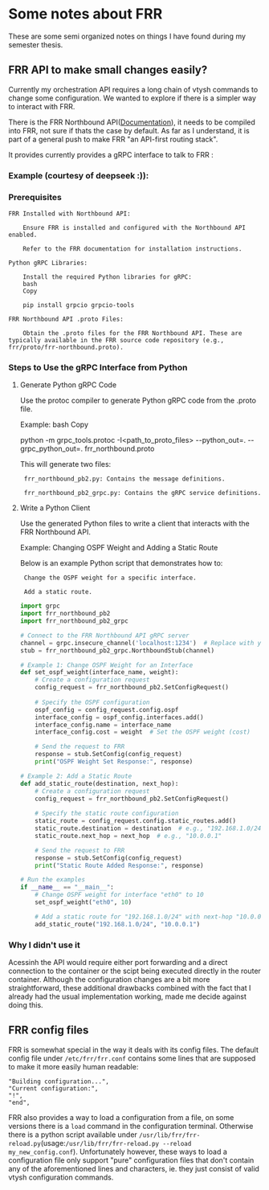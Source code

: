 # Some notes about FRR
These are some semi organized notes on things I have found during my semester thesis. 

## FRR API to make small changes easily?
Currently my orchestration API requires a long chain of vtysh commands to change some configuration.
We wanted to explore if there is a simpler way to interact with FRR.

There is the FRR Northbound API([Documentation](https://docs.frrouting.org/projects/dev-guide/en/latest/northbound/northbound.html)), it needs to be compiled into FRR, not sure if thats the case by default. As far as I understand, it is part of a general push to make FRR "an API-first routing stack".

It provides currently provides a gRPC interface to talk to FRR : 

### Example (courtesy of deepseek :)):

### Prerequisites

    FRR Installed with Northbound API:

        Ensure FRR is installed and configured with the Northbound API enabled.

        Refer to the FRR documentation for installation instructions.

    Python gRPC Libraries:

        Install the required Python libraries for gRPC:
        bash
        Copy

        pip install grpcio grpcio-tools

    FRR Northbound API .proto Files:

        Obtain the .proto files for the FRR Northbound API. These are typically available in the FRR source code repository (e.g., frr/proto/frr-northbound.proto).

### Steps to Use the gRPC Interface from Python
1. Generate Python gRPC Code

    Use the protoc compiler to generate Python gRPC code from the .proto file.

    Example:
    bash
    Copy

    python -m grpc_tools.protoc -I<path_to_proto_files> --python_out=. --grpc_python_out=. frr_northbound.proto

    This will generate two files:

        frr_northbound_pb2.py: Contains the message definitions.

        frr_northbound_pb2_grpc.py: Contains the gRPC service definitions.

2. Write a Python Client

    Use the generated Python files to write a client that interacts with the FRR Northbound API.

    Example: Changing OSPF Weight and Adding a Static Route

    Below is an example Python script that demonstrates how to:

        Change the OSPF weight for a specific interface.

        Add a static route.

    ```python
    import grpc
    import frr_northbound_pb2
    import frr_northbound_pb2_grpc

    # Connect to the FRR Northbound API gRPC server
    channel = grpc.insecure_channel('localhost:1234')  # Replace with your FRR gRPC server address
    stub = frr_northbound_pb2_grpc.NorthboundStub(channel)

    # Example 1: Change OSPF Weight for an Interface
    def set_ospf_weight(interface_name, weight):
        # Create a configuration request
        config_request = frr_northbound_pb2.SetConfigRequest()
        
        # Specify the OSPF configuration
        ospf_config = config_request.config.ospf
        interface_config = ospf_config.interfaces.add()
        interface_config.name = interface_name
        interface_config.cost = weight  # Set the OSPF weight (cost)

        # Send the request to FRR
        response = stub.SetConfig(config_request)
        print("OSPF Weight Set Response:", response)

    # Example 2: Add a Static Route
    def add_static_route(destination, next_hop):
        # Create a configuration request
        config_request = frr_northbound_pb2.SetConfigRequest()
        
        # Specify the static route configuration
        static_route = config_request.config.static_routes.add()
        static_route.destination = destination  # e.g., "192.168.1.0/24"
        static_route.next_hop = next_hop  # e.g., "10.0.0.1"

        # Send the request to FRR
        response = stub.SetConfig(config_request)
        print("Static Route Added Response:", response)

    # Run the examples
    if __name__ == "__main__":
        # Change OSPF weight for interface "eth0" to 10
        set_ospf_weight("eth0", 10)

        # Add a static route for "192.168.1.0/24" with next-hop "10.0.0.1"
        add_static_route("192.168.1.0/24", "10.0.0.1")

    ```

### Why I didn't use it
Acessinh the API would require either port forwarding and a direct connection to the container or the scipt being executed directly in the router container. 
Although the configuration changes are a bit more straightforward, these additional drawbacks combined with the fact that I already had the usual implementation working, made me decide against doing this.

## FRR config files

FRR is somewhat special in the way it deals with its config files. The default config file under `/etc/frr/frr.conf` contains some lines that are supposed to make it more easily human readable:
```
"Building configuration...",
"Current configuration:",
"!",
"end",
```
FRR also provides a way to load a configuration from a file, on some versions there is a `load` command in the configuration terminal. Otherwise there is a python script available under `/usr/lib/frr/frr-reload.py`(usage:`/usr/lib/frr/frr-reload.py --reload my_new_config.conf`). 
Unfortunately however, these ways to load a configuration file only support "pure" configuration files that don't contain any of the aforementioned lines and characters, ie. they just consist of valid vtysh configuration commands.


 